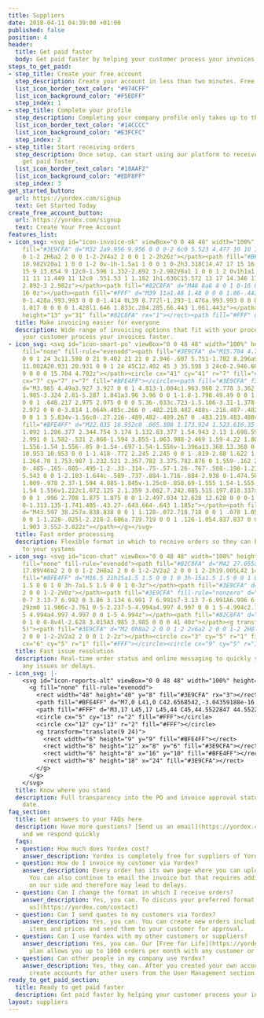 ```yaml
---
title: Suppliers
date: 2018-04-11 04:39:00 +01:00
published: false
position: 4
header:
  title: Get paid faster
  body: Get paid faster by helping your customer process your invoices faster.
steps_to_get_paid:
- step_title: Create your free account
  step_description: Create your account in less than two minutes. Free for life.
  list_icon_border_text_color: "#974CFF"
  list_icon_background_color: "#F5EDFF"
  step_index: 1
- step_title: Complete your profile
  step_description: Completing your company profile only takes up to three minutes.
  list_icon_border_text_color: "#14CCCC"
  list_icon_background_color: "#E3FCFC"
  step_index: 2
- step_title: Start receiving orders
  step_description: Once setup, can start using our platform to receive orders and
    get paid faster.
  list_icon_border_text_color: "#18AAF2"
  list_icon_background_color: "#EDF8FF"
  step_index: 3
get_started_button:
  url: https://yordex.com/signup
  text: Get Started Today
create_free_account_button:
  url: https://yordex.com/signup
  text: Create Your Free Account
features_list:
- icon_svg: <svg id="icon-invoice-ok" viewBox="0 0 48 48" width="100%" height="100%"><path
    fill="#3E9CFA" d="M32 2a9.956 9.956 0 0 0-2 6c0 5.523 4.477 10 10 10v28a2 2 0
    0 1-2 2H6a2 2 0 0 1-2-2V4a2 2 0 0 1 2-2h26z"></path><path fill="#BFE4FF" d="M14
    18.982V20a1 1 0 0 1-2 0v-1h-1.5a1 1 0 0 1 0-2h3.318C14.47 17 15 16.551 15 16c0-.551-.53-1-1.182-1h-1.636C10.428
    15 9 13.654 9 12c0-1.596 1.332-2.892 3-2.982V8a1 1 0 0 1 2 0v1h1a1 1 0 0 1 0 2h-2.818C11.53
    11 11 11.449 11 12c0 .551.53 1 1.182 1h1.636C15.572 13 17 14.346 17 16c0 1.596-1.332
    2.892-3 2.982z"></path><path fill="#82C8FA" d="M48 8a8 8 0 1 0-16 0 8 8 0 0 0
    16 0z"></path><path fill="#FFF" d="M39 11a1.48 1.48 0 0 0 1.06-.443l3.648-3.833c.39-.395.39-1.033
    0-1.428a.993.993 0 0 0-1.414 0L39 8.772l-1.293-1.476a.993.993 0 0 0-1.414 0 1.017
    1.017 0 0 0 0 1.428l1.646 1.833c.284.285.66.443 1.061.443z"></path><rect width="19"
    height="13" y="31" fill="#82C8FA" rx="1"></rect><path fill="#FFF" d="M0 34h19v2H0z"></path></svg>
  title: Make invoicing easier for everyone
  description: Wide range of invoicing options that fit with your process while helping
    your customer process your invoices faster.
- icon_svg: <svg id="icon-smart-po" viewBox="0 0 48 48" width="100%" height="100%"><g
    fill="none" fill-rule="evenodd"><path fill="#3E9CFA" d="M15.704 4.702A20.931 20.931
    0 0 1 24 3c11.598 0 21 9.402 21 21 0 2.946-.607 5.751-1.702 8.296a9 9 0 0 0-11.002
    11.002A20.931 20.931 0 0 1 24 45C12.402 45 3 35.598 3 24c0-2.946.607-5.751 1.702-8.296A9
    9 0 0 0 15.704 4.702z"></path><circle cx="41" cy="41" r="7" fill="#82C8FA"></circle><circle
    cx="7" cy="7" r="7" fill="#BFE4FF"></circle><path fill="#3E9CFA" fill-rule="nonzero"
    d="M3.965 4.49a3.927 3.927 0 0 1 4.813-1.084c1.963.968 2.778 3.362 1.82 5.347-.957
    1.985-3.324 2.81-5.287 1.841a3.96 3.96 0 0 1-1.8-1.798.49.49 0 0 1 .214-.655.48.48
    0 0 1 .648.217 2.975 2.975 0 0 0 5.36-.033c.723-1.5.106-3.31-1.378-4.043a2.972
    2.972 0 0 0-3.814 1.064h.485c.266 0 .482.218.482.488s-.216.487-.482.487H3.482A.485.485
    0 0 1 3 5.834v-1.56c0-.27.216-.489.482-.489.267 0 .483.219.483.488v.217z"></path><path
    fill="#BFE4FF" d="M22.035 18.952c0 .665.308 1.173.924 1.523.616.35 1.567.714 2.853
    1.092 1.286.377 2.344.754 3.174 1.132.83.377 1.54.943 2.13 1.698.59.754.884 1.752.884
    2.991 0 1.582-.531 2.866-1.594 3.855-1.063.988-2.469 1.59-4.22 1.805v1.396c0 .86-.689
    1.556-1.54 1.556-.85 0-1.54-.697-1.54-1.556v-1.396a13.368 13.368 0 0 1-3.643-.997
    10.953 10.953 0 0 1-1.418-.772 2.245 2.245 0 0 1-.819-2.88 1.622 1.622 0 0 1 2.359-.65c.68.451
    1.264.78 1.753.987 1.232.521 2.357.782 3.375.782.876 0 1.559-.162 2.05-.485.49-.324.736-.791.736-1.402
    0-.485-.165-.885-.495-1.2-.33-.314-.75-.57-1.26-.767-.508-.198-1.21-.423-2.102-.674-1.286-.36-2.335-.719-3.148-1.078a5.543
    5.543 0 0 1-2.103-1.644c-.589-.737-.884-1.716-.884-2.938 0-1.474.505-2.7 1.514-3.68
    1.009-.978 2.37-1.594 4.085-1.845v-1.25c0-.858.69-1.555 1.54-1.555.851 0 1.54.697
    1.54 1.556v1.222c1.072.125 2.1.359 3.082.7.242.085.515.197.818.337a2.051 2.051
    0 0 1 .996 2.708 1.875 1.875 0 0 1-2.497.934 12.628 12.628 0 0 0-1.394-.57c-1.08-.35-2.004-.525-2.772-.525-.732
    0-1.313.135-1.741.405-.43.27-.643.664-.643 1.185z"></path><path fill="#FFF" fill-rule="nonzero"
    d="M43.597 38.257a.838.838 0 0 1 1.128-.072.718.718 0 0 1 .078 1.058l-4.182 4.5a.835.835
    0 0 1-1.228-.025l-2.218-2.606a.719.719 0 0 1 .126-1.054.837.837 0 0 1 1.124.118l1.62
    1.903 3.552-3.822z"></path></g></svg>
  title: Fast order processing
  description: Flexible format in which to receive orders so they can be sent directly
    to your systems
- icon_svg: <svg id="icon-chat" viewBox="0 0 48 48" width="100%" height="100%"><g
    fill="none" fill-rule="evenodd"><path fill="#82C8FA" d="M42 27.055a9 9 0 1 0 0
    17.89V46a2 2 0 0 1-2 2H8a2 2 0 0 1-2-2V2a2 2 0 0 1 2-2h19.005L42 14.942v12.113z"></path><path
    fill="#BFE4FF" d="M16.5 21h15a1.5 1.5 0 0 1 0 3h-15a1.5 1.5 0 0 1 0-3zm0 6h7a1.5
    1.5 0 0 1 0 3h-7a1.5 1.5 0 0 1 0-3z"></path><path fill="#3E9CFA" d="M27 0l15 15H29a2
    2 0 0 1-2-2V0z"></path><path fill="#3E9CFA" fill-rule="nonzero" d="M41 29c-3.866
    0-7 3.13-7 6.992 0 3.86 3.134 6.991 7 6.991s7-3.13 7-6.991A6.996 6.996 0 0 0 41
    29zm0 11.986c-2.761 0-5-2.237-5-4.994a4.997 4.997 0 0 1 5-4.994c2.762 0 5 2.235
    5 4.994a4.997 4.997 0 0 1-5 4.994z"></path><path fill="#82C8FA" d="M41 40a4 4
    0 1 0 0-8v4l-2.628 3.015A3.985 3.985 0 0 0 41 40z"></path><g transform="translate(0
    5)"><path fill="#3E9CFA" d="M2 0h8a2 2 0 0 1 2 2v6a2 2 0 0 1-2 2H8l-2 2-2-2H2a2
    2 0 0 1-2-2V2a2 2 0 0 1 2-2z"></path><circle cx="3" cy="5" r="1" fill="#FFF"></circle><circle
    cx="6" cy="5" r="1" fill="#FFF"></circle><circle cx="9" cy="5" r="1" fill="#FFF"></circle></g></g></svg>
  title: Fast issue resolution
  description: Real-time order status and online messaging to quickly spot and resolve
    any issues or delays.
- icon_svg: |-
    <svg id="icon-reports-alt" viewBox="0 0 48 48" width="100%" height="100%">
      <g fill="none" fill-rule="evenodd">
        <rect width="48" height="40" y="8" fill="#3E9CFA" rx="3"></rect>
        <path fill="#BFE4FF" d="M7,0 L41,0 C42.6568542,-3.04359188e-16 44,1.34314575 44,3 L44,6 L4,6 L4,3 C4,1.34314575 5.34314575,3.04359188e-16 7,0 Z"></path>
        <path fill="#FFF" d="M3,17 L45,17 L45,44 C45,44.5522847 44.5522847,45 44,45 L4,45 C3.44771525,45 3,44.5522847 3,44 L3,17 Z"></path>
        <circle cx="5" cy="13" r="2" fill="#FFF"></circle>
        <circle cx="12" cy="13" r="2" fill="#FFF"></circle>
        <g transform="translate(9 24)">
          <rect width="6" height="9" y="9" fill="#BFE4FF"></rect>
          <rect width="6" height="12" x="8" y="6" fill="#3E9CFA"></rect>
          <rect width="6" height="8" x="16" y="10" fill="#BFE4FF"></rect>
          <rect width="6" height="18" x="24" fill="#3E9CFA"></rect>
        </g>
      </g>
    </svg>
  title: Know where you stand
  description: Full transparency into the PO and invoice approval status and payment
    date.
faq_section:
  title: Get answers to your FAQs here
  description: Have more questions? [Send us an email](https://yordex.com/contact)
    and we respond quickly
  faqs:
  - question: How much does Yordex cost?
    answer_description: Yordex is completely free for suppliers of Yordex customers.
  - question: How do I invoice my customer via Yordex?
    answer_description: Every order has its own page where you can upload the invoice.
      You can also continue to email the invoice but that requires additional processing
      on our side and therefore may lead to delays.
  - question: Can I change the format in which I receive orders?
    answer_description: Yes, you can. To discuss your preferred format, please [Contact
      us](https://yordex.com/contact)
  - question: Can I send quotes to my customers via Yordex?
    answer_description: Yes, you can. You can create new orders including all line
      items and prices and send them to your customer for approval.
  - question: Can I use Yordex with my other customers or suppliers?
    answer_description: Yes, you can. Our [Free for Life](https://yordex.com/accounts-payable-software-pricing)
      plan allows you up to 1000 orders per month with any customer or supplier.
  - question: Can other people in my company use Yordex?
    answer_description: Yes, they can. After you created your own account, you can
      create accounts for other users from the User Management section of our application.
ready_to_get_paid_section:
  title: Ready to get paid faster
  description: Get paid faster by helping your customer process your invoices faster.
layout: suppliers
---
```


